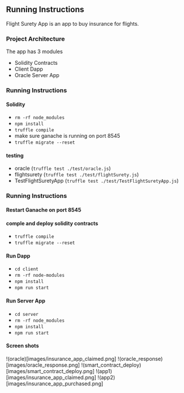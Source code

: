 ## Running Instructions
Flight Surety App is an app to buy insurance for flights.

### Project Architecture
The app has 3 modules
- Solidity Contracts
- Client Dapp
- Oracle Server App

### Running Instructions
#### Solidity 
- `rm -rf node_modules`
- `npm install`
- `truffle compile`
- make sure ganache is running on port 8545
- `truffle migrate --reset`

#### testing
- oracle (`truffle test ./test/oracle.js`)
- flightsurety (`truffle test ./test/flightSurety.js`)  
- TestFlightSuretyApp (`truffle test ./test/TestFlightSuretyApp.js`)  

### Running Instructions
#### Restart Ganache on port 8545
#### comple and deploy solidity contracts
- `truffle compile`
- `truffle migrate --reset`

#### Run Dapp
- `cd client`
- `rm -rf node-modules`
- `npm install`
- `npm run start`


#### Run Server App
- `cd server`
- `rm -rf node_modules`
- `npm install`
- `npm run start`


#### Screen shots
!(oracle)[images/insurance_app_claimed.png]
!(oracle_response)[images/oracle_response.png]
!(smart_contract_deploy)[images/smart_contract_deploy.png]
!(app1)[images/insurance_app_claimed.png]
!(app2)[images/insurance_app_purchased.png]
